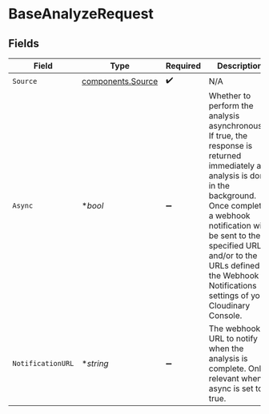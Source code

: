# BaseAnalyzeRequest


## Fields

| Field                                                                                                                                                                                                                                                                                                      | Type                                                                                                                                                                                                                                                                                                       | Required                                                                                                                                                                                                                                                                                                   | Description                                                                                                                                                                                                                                                                                                | Example                                                                                                                                                                                                                                                                                                    |
| ---------------------------------------------------------------------------------------------------------------------------------------------------------------------------------------------------------------------------------------------------------------------------------------------------------- | ---------------------------------------------------------------------------------------------------------------------------------------------------------------------------------------------------------------------------------------------------------------------------------------------------------- | ---------------------------------------------------------------------------------------------------------------------------------------------------------------------------------------------------------------------------------------------------------------------------------------------------------- | ---------------------------------------------------------------------------------------------------------------------------------------------------------------------------------------------------------------------------------------------------------------------------------------------------------- | ---------------------------------------------------------------------------------------------------------------------------------------------------------------------------------------------------------------------------------------------------------------------------------------------------------- |
| `Source`                                                                                                                                                                                                                                                                                                   | [components.Source](../../models/components/source.md)                                                                                                                                                                                                                                                     | :heavy_check_mark:                                                                                                                                                                                                                                                                                         | N/A                                                                                                                                                                                                                                                                                                        |                                                                                                                                                                                                                                                                                                            |
| `Async`                                                                                                                                                                                                                                                                                                    | **bool*                                                                                                                                                                                                                                                                                                    | :heavy_minus_sign:                                                                                                                                                                                                                                                                                         | Whether to perform the analysis asynchronously.<br/>If true, the response is returned immediately and analysis is done in the background.<br/>Once complete, a webhook notification will be sent to the specified URL and/or to the URLs defined in the Webhook Notifications settings of your Cloudinary Console. |                                                                                                                                                                                                                                                                                                            |
| `NotificationURL`                                                                                                                                                                                                                                                                                          | **string*                                                                                                                                                                                                                                                                                                  | :heavy_minus_sign:                                                                                                                                                                                                                                                                                         | The webhook URL to notify when the analysis is complete. Only relevant when async is set to true.                                                                                                                                                                                                          | https://path.to/webhook                                                                                                                                                                                                                                                                                    |